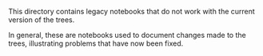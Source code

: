 This directory contains legacy notebooks that do not work with the current version of the trees.

In general, these are notebooks used to document changes made to the trees, illustrating problems that have now been fixed.
